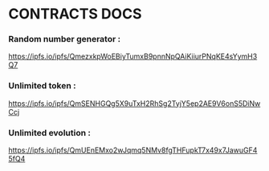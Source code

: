 # CONTRACTS DOCS


### Random number generator :

https://ipfs.io/ipfs/QmezxkpWoEBiyTumxB9pnnNpQAiKiiurPNqKE4sYymH3Q7


### Unlimited token :

https://ipfs.io/ipfs/QmSENHGQg5X9uTxH2RhSg2TyjY5ep2AE9V6onS5DiNwCcj


### Unlimited evolution :

https://ipfs.io/ipfs/QmUEnEMxo2wJqmq5NMv8fgTHFupkT7x49x7JawuGF45fQ4
